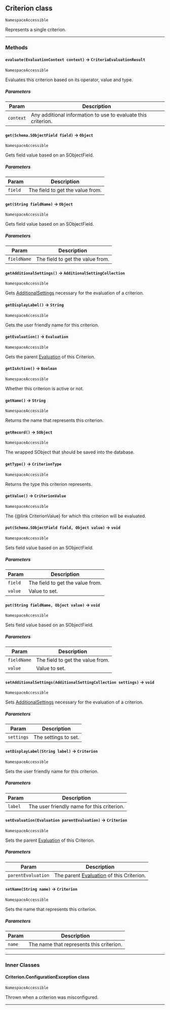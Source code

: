 ## Criterion class

`NamespaceAccessible`

Represents a single criterion.

---
### Methods
<!-- panels:start -->
<!-- div:left-panel -->
#### `evaluate(EvaluationContext context)` → `CriteriaEvaluationResult`

`NamespaceAccessible`

Evaluates this criterion based on its operator, value and type.

##### Parameters
|Param|Description|
|-----|-----------|
|`context` |  Any additional information to use to evaluate this criterion. |

<!-- panels:end -->
<!-- panels:start -->
<!-- div:left-panel -->
#### `get(Schema.SObjectField field)` → `Object`

`NamespaceAccessible`

Gets field value based on an SObjectField.

##### Parameters
|Param|Description|
|-----|-----------|
|`field` |  The field to get the value from. |

<!-- panels:end -->
<!-- panels:start -->
<!-- div:left-panel -->
#### `get(String fieldName)` → `Object`

`NamespaceAccessible`

Gets field value based on an SObjectField.

##### Parameters
|Param|Description|
|-----|-----------|
|`fieldName` |  The field to get the value from. |

<!-- panels:end -->
<!-- panels:start -->
<!-- div:left-panel -->
#### `getAdditionalSettings()` → `AdditionalSettingCollection`

`NamespaceAccessible`

Gets [AdditionalSettings](apis/Core/AdditionalSettings.md) necessary for the evaluation of a criterion.

<!-- panels:end -->
<!-- panels:start -->
<!-- div:left-panel -->
#### `getDisplayLabel()` → `String`

`NamespaceAccessible`

Gets the user friendly name for this criterion.

<!-- panels:end -->
<!-- panels:start -->
<!-- div:left-panel -->
#### `getEvaluation()` → `Evaluation`

`NamespaceAccessible`

Gets the parent [Evaluation](apis/EvaluationsApi/Evaluation.md) of this Criterion.

<!-- panels:end -->
<!-- panels:start -->
<!-- div:left-panel -->
#### `getIsActive()` → `Boolean`

`NamespaceAccessible`

Whether this criterion is active or not.

<!-- panels:end -->
<!-- panels:start -->
<!-- div:left-panel -->
#### `getName()` → `String`

`NamespaceAccessible`

Returns the name that represents this criterion.

<!-- panels:end -->
<!-- panels:start -->
<!-- div:left-panel -->
#### `getRecord()` → `SObject`

`NamespaceAccessible`

The wrapped SObject that should be saved into the database.

<!-- panels:end -->
<!-- panels:start -->
<!-- div:left-panel -->
#### `getType()` → `CriterionType`

`NamespaceAccessible`

Returns the type this criterion represents.

<!-- panels:end -->
<!-- panels:start -->
<!-- div:left-panel -->
#### `getValue()` → `CriterionValue`

`NamespaceAccessible`

The {@link CriterionValue} for which this criterion will be evaluated.

<!-- panels:end -->
<!-- panels:start -->
<!-- div:left-panel -->
#### `put(Schema.SObjectField field, Object value)` → `void`

`NamespaceAccessible`

Sets field value based on an SObjectField.

##### Parameters
|Param|Description|
|-----|-----------|
|`field` |  The field to get the value from. |
|`value` |  Value to set. |

<!-- panels:end -->
<!-- panels:start -->
<!-- div:left-panel -->
#### `put(String fieldName, Object value)` → `void`

`NamespaceAccessible`

Sets field value based on an SObjectField.

##### Parameters
|Param|Description|
|-----|-----------|
|`fieldName` |  The field to get the value from. |
|`value` |  Value to set. |

<!-- panels:end -->
<!-- panels:start -->
<!-- div:left-panel -->
#### `setAdditionalSettings(AdditionalSettingCollection settings)` → `void`

`NamespaceAccessible`

Sets [AdditionalSettings](apis/Core/AdditionalSettings.md) necessary for the evaluation of a criterion.

##### Parameters
|Param|Description|
|-----|-----------|
|`settings` |  The settings to set. |

<!-- panels:end -->
<!-- panels:start -->
<!-- div:left-panel -->
#### `setDisplayLabel(String label)` → `Criterion`

`NamespaceAccessible`

Sets the user friendly name for this criterion.

##### Parameters
|Param|Description|
|-----|-----------|
|`label` |  The user friendly name for this criterion. |

<!-- panels:end -->
<!-- panels:start -->
<!-- div:left-panel -->
#### `setEvaluation(Evaluation parentEvaluation)` → `Criterion`

`NamespaceAccessible`

Sets the parent [Evaluation](apis/EvaluationsApi/Evaluation.md) of this Criterion.

##### Parameters
|Param|Description|
|-----|-----------|
|`parentEvaluation` |  The parent [Evaluation](apis/EvaluationsApi/Evaluation.md) of this Criterion. |

<!-- panels:end -->
<!-- panels:start -->
<!-- div:left-panel -->
#### `setName(String name)` → `Criterion`

`NamespaceAccessible`

Sets the name that represents this criterion.

##### Parameters
|Param|Description|
|-----|-----------|
|`name` |  The name that represents this criterion. |

<!-- panels:end -->
---
### Inner Classes

#### Criterion.ConfigurationException class

`NamespaceAccessible`

Thrown when a criterion was misconfigured.

---
